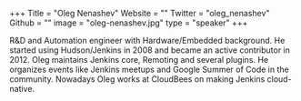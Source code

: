+++
Title = "Oleg Nenashev"
Website = ""
Twitter = "oleg_nenashev"
Github = ""
image = "oleg-nenashev.jpg"
type = "speaker"
+++

R&D and Automation engineer with Hardware/Embedded background. He started using
Hudson/Jenkins in 2008 and became an active contributor in 2012. Oleg maintains Jenkins
core, Remoting and several plugins. He organizes events like Jenkins meetups and Google
Summer of Code in the community. Nowadays Oleg works at CloudBees on making Jenkins
cloud-native.
